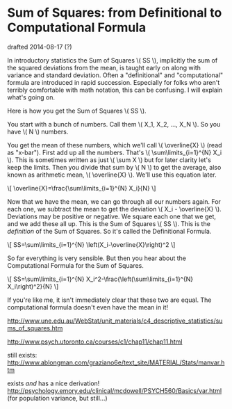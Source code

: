 # Sum of Squares: from Definitional to Computational Formula

drafted 2014-08-17 (?)

In introductory statistics the Sum of Squares \\( SS \\), implicitly
the sum of the squared deviations from the mean, is taught early on
along with variance and standard deviation. Often a "definitional" and
"computational" formula are introduced in rapid succession. Especially
for folks who aren't terribly comfortable with math notation, this can
be confusing. I will explain what's going on.

Here is how you get the Sum of Squares \\( SS \\).

You start with a bunch of numbers. Call them \\( X_1, X_2, ..., X_N
\\). So you have \\( N \\) numbers.

You get the mean of these numbers, which we'll call \\( \overline{X}
\\) (read as "x-bar"). First add up all the numbers. That's \\(
\sum\limits_{i=1}^{N} X_i \\). This is sometimes written as just \\(
\sum X \\) but for later clarity let's keep the limits. Then you
divide that sum by \\( N \\) to get the average, also known as
arithmetic mean, \\( \overline{X} \\). We'll use this equation later.

\\[ \overline{X}=\frac{\sum\limits_{i=1}^{N} X_i}{N} \\]

Now that we have the mean, we can go through all our numbers again.
For each one, we subtract the mean to get the deviation \\( X_i -
\overline{X} \\). Deviations may be positive or negative. We square
each one that we get, and we add these all up. This is the Sum of
Squares \\( SS \\). This is the <em>definition</em> of the Sum of
Squares. So it's called the Definitional Formula.

\\[ SS=\sum\limits_{i=1}^{N} \left(X_i-\overline{X}\right)^2 \\]

So far everything is very sensible. But then you hear about the
Computational Formula for the Sum of Squares.

\\[ SS=\sum\limits_{i=1}^{N} X_i^2-\frac{\left(\sum\limits_{i=1}^{N} X_i\right)^2}{N} \\]

If you're like me, it isn't immediately clear that these two are
equal. The computational formula doesn't even have the mean in it!

http://www.une.edu.au/WebStat/unit_materials/c4_descriptive_statistics/sums_of_squares.htm

http://www.psych.utoronto.ca/courses/c1/chap11/chap11.html

still exists: http://www.ablongman.com/graziano6e/text_site/MATERIAL/Stats/manvar.htm

exists _and_ has a nice derivation! http://psychology.emory.edu/clinical/mcdowell/PSYCH560/Basics/var.html (for population variance, but still...)

